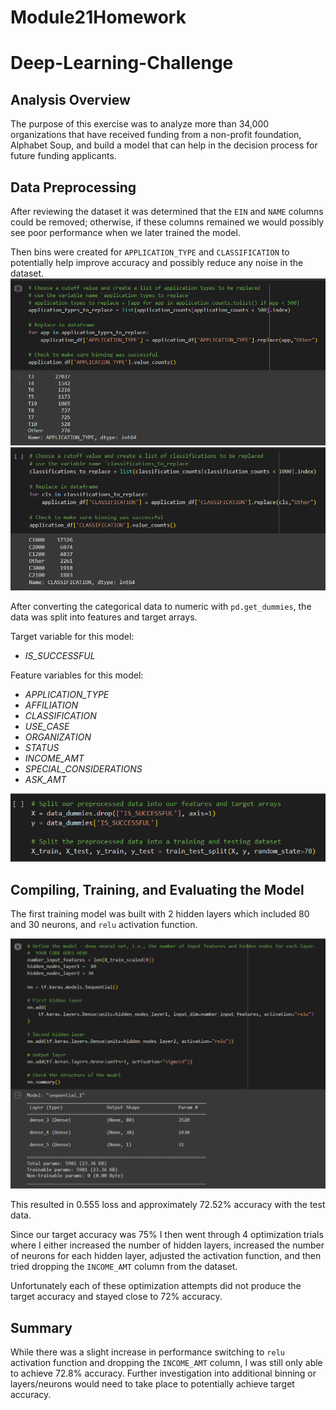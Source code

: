 # Module21Homework
# Deep-Learning-Challenge

## Analysis Overview

The purpose of this exercise was to analyze more than 34,000 organizations that have received funding from a non-profit foundation, Alphabet Soup, and build a model that can help in the decision process for future funding applicants.

## Data Preprocessing

After reviewing the dataset it was determined that the `EIN` and `NAME` columns could be removed; otherwise, if these columns remained we would possibly see poor performance when we later trained the model. 

Then bins were created for `APPLICATION_TYPE` and `CLASSIFICATION` to potentially help improve accuracy and possibly reduce any noise in the dataset.
![Alt text](<https://github.com/emilymees/Module21Homework/blob/main/Images/Screenshot%202023-10-02%20180253.png>)
![Alt text](<https://github.com/emilymees/Module21Homework/blob/main/Images/Screenshot%202023-10-02%20180303.png>)

After converting the categorical data to numeric with `pd.get_dummies`, the data was split into features and target arrays. 

Target variable for this model:
* *IS_SUCCESSFUL*

Feature variables for this model:
* *APPLICATION_TYPE*
* *AFFILIATION*
* *CLASSIFICATION*
* *USE_CASE*
* *ORGANIZATION*
* *STATUS*
* *INCOME_AMT*
* *SPECIAL_CONSIDERATIONS*
* *ASK_AMT*

![Alt text](<https://github.com/emilymees/Module21Homework/blob/main/Images/Screenshot%202023-10-02%20181618.png>)

## Compiling, Training, and Evaluating the Model

The first training model was built with 2 hidden layers which included 80 and 30 neurons, and `relu` activation function.

![Alt text](<https://github.com/emilymees/Module21Homework/blob/main/Images/Screenshot%202023-10-02%20182837.png>)

This resulted in 0.555 loss and approximately 72.52% accuracy with the test data. 

Since our target accuracy was 75% I then went through 4 optimization trials where I either increased the number of hidden layers, increased the number of neurons for each hidden layer, adjusted the activation function, and then tried dropping the `INCOME_AMT` column from the dataset. 

Unfortunately each of these optimization attempts did not produce the target accuracy and stayed close to 72% accuracy.

## Summary

While there was a slight increase in performance switching to `relu` activation function and dropping the `INCOME_AMT` column, I was still only able to achieve 72.8% accuracy. Further investigation into additional binning or layers/neurons would need to take place to potentially achieve target accuracy. 